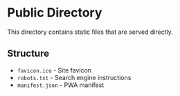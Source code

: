 
# Public Directory

This directory contains static files that are served directly.

## Structure
- `favicon.ico` - Site favicon
- `robots.txt` - Search engine instructions
- `manifest.json` - PWA manifest
